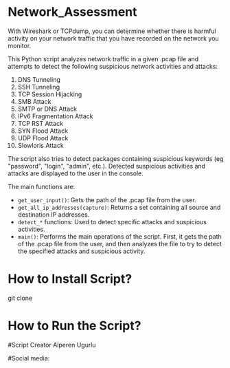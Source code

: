 # Network_Assessment

With Wireshark or TCPdump, you can determine whether there is harmful activity on your network traffic that you have recorded on the network you monitor.

This Python script analyzes network traffic in a given .pcap file and attempts to detect the following suspicious network activities and attacks:

1. DNS Tunneling
2. SSH Tunneling
3. TCP Session Hijacking
4. SMB Attack
5. SMTP or DNS Attack
6. IPv6 Fragmentation Attack
7. TCP RST Attack
8. SYN Flood Attack
9. UDP Flood Attack
10. Slowloris Attack

The script also tries to detect packages containing suspicious keywords (eg "password", "login", "admin", etc.). Detected suspicious activities and attacks are displayed to the user in the console.

The main functions are:

- `get_user_input()`: Gets the path of the .pcap file from the user.
- `get_all_ip_addresses(capture)`: Returns a set containing all source and destination IP addresses.
- `detect_*` functions: Used to detect specific attacks and suspicious activities.
- `main()`: Performs the main operations of the script. First, it gets the path of the .pcap file from the user, and then analyzes the file to try to detect the specified attacks and suspicious activity.

# How to Install Script?

git clone 

# How to Run the Script?

#Script Creator
Alperen Ugurlu

#Social media:
